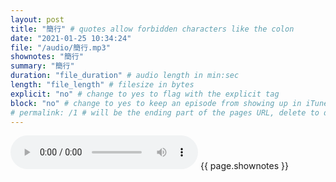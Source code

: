 ```yaml
---
layout: post
title: "簡行" # quotes allow forbidden characters like the colon
date: "2021-01-25 10:34:24"
file: "/audio/簡行.mp3"
shownotes: "簡行"
summary: "簡行"
duration: "file_duration" # audio length in min:sec
length: "file_length" # filesize in bytes
explicit: "no" # change to yes to flag with the explicit tag
block: "no" # change to yes to keep an episode from showing up in iTunes
# permalink: /1 # will be the ending part of the pages URL, delete to default to the title
---
```


<audio controls>
<source src="{{site.url}}{{site.baseurl}}{{ page.file }}" type="audio/x-mp3">
Your browser does not support the audio element.
</audio>
{{ page.shownotes }}

